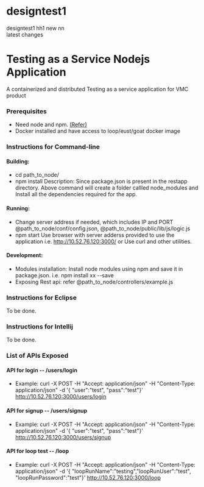 # designtest1
designtest1
hh1
new
nn  
latest changes


# Testing as a Service Nodejs Application
A containerized and distributed Testing as a service application for VMC product


### Prerequisites
- Need node and npm. [(Refer)](https://nodejs.org/en/download/package-manager/)
- Docker installed and have access to loop/eust/goat docker image


### Instructions for Command-line
#### Building:
 - cd path_to_node/
 - npm install
     Description: Since package.json is present in the restapp directory.
     Above command will create a folder callled node_modules and
     Install all the dependencies required for the app.
     
#### Running:
 - Change server address if needed, which includes IP and PORT
 @path_to_node/conf/config.json, @path_to_node/public/lib/js/logic.js
 - npm start
 Use browser with server adderss provided to use the application i.e. http://10.52.76.120:3000/ or Use curl and other utilities.
 
#### Development:
 - Modules installation: Install node modules using npm and save it in package.json. i.e.  npm install xx --save
 - Exposing Rest api: refer @path_to_node/controllers/example.js


### Instructions for Eclipse
To be done.


### Instructions for Intellij
To be done.


### List of APIs Exposed
#### API for login -- /users/login
- Example: curl -X POST -H "Accept: application/json" -H "Content-Type: application/json" -d '{ "user":"test", "pass":"test"}' http://10.52.76.120:3000/users/login

#### API for signup -- /users/signup
- Example: curl -X POST -H "Accept: application/json" -H "Content-Type: application/json" -d '{ "user":"test", "pass":"test"}' http://10.52.76.120:3000/users/signup

#### API for loop test -- /loop
- Example: curl -X POST -H "Accept: application/json" -H "Content-Type: application/json" -d '{ "loopRunName":"testing","loopRunUser":"test", "loopRunPassword":"test"}' http://10.52.76.120:3000/loop

